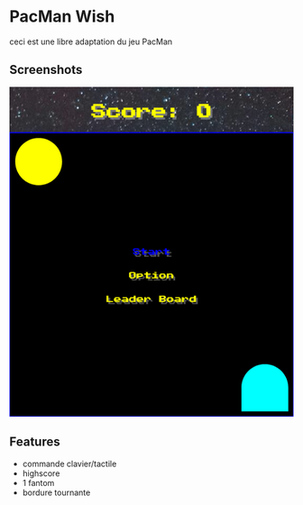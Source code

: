 
# PacMan Wish

ceci est une libre adaptation du jeu PacMan

## Screenshots

![App Screenshot](./screenshot/Screenshot%202024-10-09%20at%2016-12-08%20PacMan.png)


## Features

- commande clavier/tactile
- highscore
- 1 fantom
- bordure tournante


